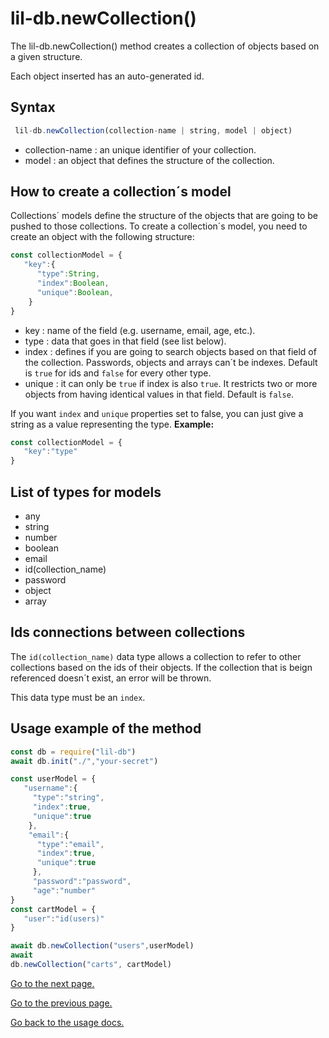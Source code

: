 ﻿# lil-db.newCollection()
The lil-db.newCollection() method creates a collection of objects based on a given structure.

Each object inserted has an auto-generated id.
## Syntax
```js
 lil-db.newCollection(collection-name | string, model | object)
 ```
 

 - collection-name : an unique identifier of your collection.
 - model : an object that defines the structure of the collection.

## How to create a collection´s model
Collections´ models define the structure of the objects that are going to be pushed to those collections. To create a collection´s model, you need to create an object with the following structure:

```js
const collectionModel = {
   "key":{
      "type":String,
      "index":Boolean,
      "unique":Boolean,
    }
}
```

 - key : name of the field (e.g. username, email, age, etc.).
 - type : data that goes in that field (see list below).
 - index : defines if you are going to search objects based on that field of the collection. Passwords, objects and arrays can´t be indexes. 
Default is  ``true`` for ids and ``false`` for every other type.
 - unique : it can only be ``true`` if index is also ``true``. It restricts two or more objects from having identical values in that field. Default is ``false``.

If you want ``index`` and ``unique`` properties set to false, you can just give a string as a value representing the type. **Example:**
```js
const collectionModel = {
   "key":"type"
}
```
## List of types for models

 - any
 - string
 - number
 - boolean
 - email
 - id(collection_name)
 - password
 - object
 - array
 

## Ids connections between collections
 
 The ``id(collection_name)`` data type allows a collection to refer to other collections based on the ids of their objects. If  the collection that is beign referenced doesn´t exist, an error will be thrown.

This data type must be an ``index``.
## Usage example of the method
```js
const db = require("lil-db")
await db.init("./","your-secret")

const userModel = {
   "username":{
     "type":"string",
     "index":true,
     "unique":true
    },
    "email":{
      "type":"email",
      "index":true,
      "unique":true
     },
     "password":"password",
     "age":"number"
}
const cartModel = {
   "user":"id(users)"
}

await db.newCollection("users",userModel)
await
db.newCollection("carts", cartModel)
```
[Go to the next page.](https://github.com/santiagomirantes/lil-db-docs/blob/main/Usage/insert.md)

[Go to the previous page.](https://github.com/santiagomirantes/lil-db-docs/blob/main/Usage/GETTING_STARTED.md)

[Go back to the usage docs.](https://github.com/santiagomirantes/lil-db-docs/blob/main/Usage/USAGE_DOCS.md)
